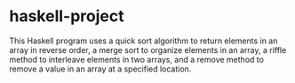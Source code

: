 # haskell-project
This Haskell program uses a quick sort algorithm to return elements in an array in reverse order, 
a merge sort to organize elements in an array, a riffle method to interleave elements in two arrays, 
and a remove method to remove a value in an array at a specified location.
